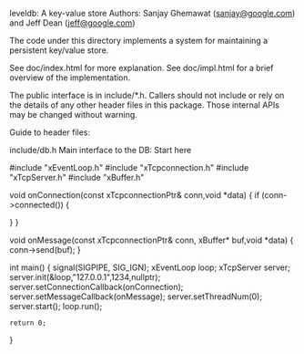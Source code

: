 leveldb: A key-value store
Authors: Sanjay Ghemawat (sanjay@google.com) and Jeff Dean (jeff@google.com)

The code under this directory implements a system for maintaining a
persistent key/value store.

See doc/index.html for more explanation.
See doc/impl.html for a brief overview of the implementation.

The public interface is in include/*.h.  Callers should not include or
rely on the details of any other header files in this package.  Those
internal APIs may be changed without warning.

Guide to header files:

include/db.h
Main interface to the DB: Start here
    
#include "xEventLoop.h"
#include "xTcpconnection.h"
#include "xTcpServer.h"
#include "xBuffer.h"

void onConnection(const xTcpconnectionPtr& conn,void *data)
{
  if (conn->connected())
  {
    
  }
}

void onMessage(const xTcpconnectionPtr& conn, xBuffer* buf,void *data)
{
  conn->send(buf);
}


int main()
{
	signal(SIGPIPE, SIG_IGN);
	xEventLoop loop;
	xTcpServer server;
	server.init(&loop,"127.0.0.1",1234,nullptr);
	server.setConnectionCallback(onConnection);
	server.setMessageCallback(onMessage);
	server.setThreadNum(0);
	server.start();
	loop.run();
	
	return 0;
}
